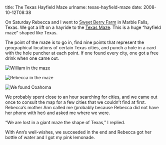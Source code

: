 title: The Texas Hayfield Maze
urlname: texas-hayfield-maze
date: 2008-10-12T08:38

On Saturday Rebecca and I went to [Sweet Berry Farm](http://sweetberryfarm.com/) in Marble Falls, Texas. We got a lift on a hayride to the [Texas Maze](http://goo.gl/maps/LK4Pa). This is a huge &ldquo;hayfield maze&rdquo; shaped like Texas.

The point of the maze is to go in, find nine points that represent the geographical locations of certain Texas cities, and punch a hole in a card with the hole puncher at each point. If one found every city, one got a free drink when one came out.

![William in the maze](https://dl.dropboxusercontent.com/s/hvhflsknetkzclp/20081011-texas-maze-1.jpg)

![Rebecca in the maze](https://dl.dropboxusercontent.com/s/1m4is0pdpwkjos6/20081011-texas-maze-2.jpg)

![We found Coahoma](https://dl.dropboxusercontent.com/s/jea4wm2m44rlbp1/20081011-texas-maze-3.jpg)

We probably spent close to an hour searching for cities, and we came out once to consult the map for a few cities that we couldn&#x02bc;t find at first. Rebecca&#x02bc;s mother Ann called me (probably because Rebecca did not have her phone with her) and asked me where we were.

&ldquo;We are lost in a giant maze the shape of Texas,&rdquo; I replied.

With Ann&#x02bc;s well-wishes, we succeeded in the end and Rebecca got her bottle of water and I got my pink lemonade.